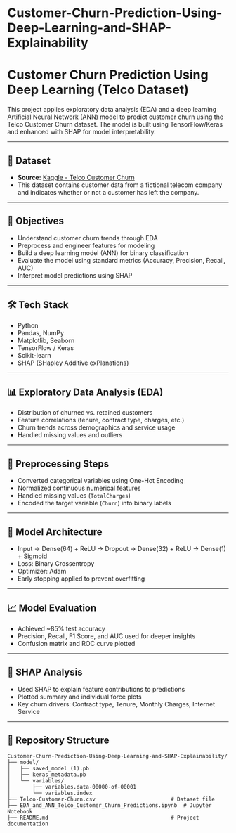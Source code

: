 # Customer-Churn-Prediction-Using-Deep-Learning-and-SHAP-Explainability

# Customer Churn Prediction Using Deep Learning (Telco Dataset)

This project applies exploratory data analysis (EDA) and a deep learning Artificial Neural Network (ANN) model to predict customer churn using the Telco Customer Churn dataset. The model is built using TensorFlow/Keras and enhanced with SHAP for model interpretability.

---

## 📌 Dataset

- **Source:** [Kaggle - Telco Customer Churn](https://www.kaggle.com/datasets/blastchar/telco-customer-churn)
- This dataset contains customer data from a fictional telecom company and indicates whether or not a customer has left the company.

---

## 🧠 Objectives

- Understand customer churn trends through EDA
- Preprocess and engineer features for modeling
- Build a deep learning model (ANN) for binary classification
- Evaluate the model using standard metrics (Accuracy, Precision, Recall, AUC)
- Interpret model predictions using SHAP

---

## 🛠️ Tech Stack

- Python
- Pandas, NumPy
- Matplotlib, Seaborn
- TensorFlow / Keras
- Scikit-learn
- SHAP (SHapley Additive exPlanations)

---

## 📊 Exploratory Data Analysis (EDA)

- Distribution of churned vs. retained customers
- Feature correlations (tenure, contract type, charges, etc.)
- Churn trends across demographics and service usage
- Handled missing values and outliers

---

## 🔧 Preprocessing Steps

- Converted categorical variables using One-Hot Encoding
- Normalized continuous numerical features
- Handled missing values (`TotalCharges`)
- Encoded the target variable (`Churn`) into binary labels

---

## 🤖 Model Architecture

- Input → Dense(64) + ReLU → Dropout → Dense(32) + ReLU → Dense(1) + Sigmoid
- Loss: Binary Crossentropy
- Optimizer: Adam
- Early stopping applied to prevent overfitting

---

## 📈 Model Evaluation

- Achieved ~85% test accuracy
- Precision, Recall, F1 Score, and AUC used for deeper insights
- Confusion matrix and ROC curve plotted

---

## 🧠 SHAP Analysis

- Used SHAP to explain feature contributions to predictions
- Plotted summary and individual force plots
- Key churn drivers: Contract type, Tenure, Monthly Charges, Internet Service

---

## 📁 Repository Structure
```
Customer-Churn-Prediction-Using-Deep-Learning-and-SHAP-Explainability/
├── model/
│   ├── saved_model (1).pb
│   ├── keras_metadata.pb
│   └── variables/
│       ├── variables.data-00000-of-00001
│       └── variables.index
├── Telco-Customer-Churn.csv                        # Dataset file
├── EDA_and_ANN_Telco_Customer_Churn_Predictions.ipynb  # Jupyter Notebook
├── README.md                                       # Project documentation
```
